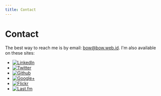 ```yaml
---
title: Contact
---
```

Contact
=======

The best way to reach me is by email: [bow@bow.web.id](mailto:bow@bow.web.id). I'm also available on these sites:

<ul id="icons">
  <li><a href="http://linkedin.com/in/warindrarto" rel="external"><img class="sprite-32px-linkedin" src="/img/trans.png" alt="LinkedIn" /></a></li>
  <li><a href="http://twitter.com/_bow_" rel="external"><img class="sprite-32px-twitter-2" src="/img/trans.png" alt="Twitter" /></a></li>
  <li><a href="http://github.com/bow" rel="external"><img class="sprite-32px-github" src="/img/trans.png" alt="Github" /></a></li>
  <li><a href="http://plus.google.com/109448393294572359590/posts" rel="external"><img class="sprite-32px-google-plus-black" src="/img/trans.png" alt="Google+" /></a></li>
  <li><a href="http://flickr.com/photos/artow" rel="external"><img class="sprite-32px-flickr" src="/img/trans.png" alt="Flickr" /></a></li>
  <li><a href="http://last.fm/user/splatterdash" rel="external"><img class="sprite-32px-lastfm" src="/img/trans.png" alt="Last.fm" /></a></li>
</ul>
